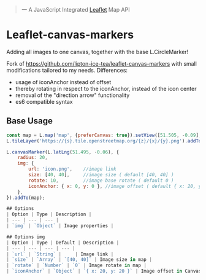> 一 A JavaScript Integrated [Leaflet](https://github.com/Leaflet/Leaflet) Map API

# Leaflet-canvas-markers
Adding all images to one canvas, together with the base L.CircleMarker!

Fork of https://github.com/lipton-ice-tea/leaflet-canvas-markers with small modifications tailored to my needs.
Differences:
 - usage of iconAnchor instead of offset
 - thereby rotating in respect to the iconAnchor, instead of the icon center
 - removal of the "direction arrow" functionality
 - es6 compatible syntax

## Base Usage
```javascript
const map = L.map('map', {preferCanvas: true}).setView([51.505, -0.09], 13);
L.tileLayer('https://{s}.tile.openstreetmap.org/{z}/{x}/{y}.png').addTo(map);

L.canvasMarker(L.latLng(51.495, -0.06), {
    radius: 20,
    img: {
        url: 'icon.png',    //image link
        size: [40, 40],     //image size ( default [40, 40] )
        rotate: 10,         //image base rotate ( default 0 )
        iconAnchor: { x: 0, y: 0 }, //image offset ( default { x: 20, y: 20 } )
    },
}).addTo(map);

## Options
| Option | Type | Description |
| --- | --- | --- |
| `img` | `Object` | Image properties |

## Options img
| Option | Type | Default | Description |
| --- | --- | --- | --- |
| `url` | `String` |     | Image link |
| `size` | `Array` | `[40, 40]` | Image size in map |
| `rotate` | `Number` | `0` | Image rotate in map |
| `iconAnchor` | `Object` | `{ x: 20, y: 20 }` | Image offset in Canvas |